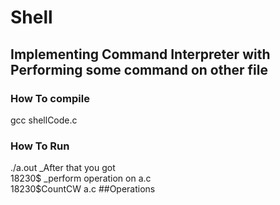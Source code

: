 # Shell
## Implementing Command Interpreter with Performing some command  on other file
### How To compile<br/>
gcc shellCode.c <br/>
### How To Run <br/>
./a.out
_After that  you got<br/> 
18230$
_perform operation on a.c<br/>
18230$CountCW a.c 
##Operations




